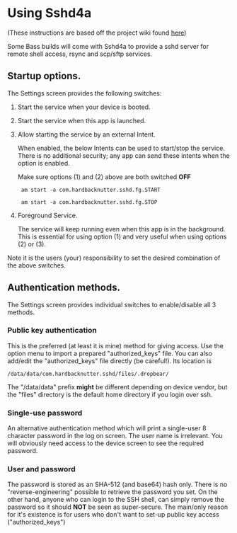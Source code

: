 # Using Sshd4a

(These instructions are based off the project wiki found [here](https://github.com/tfonteyn/Sshd4a/wiki))

Some Bass builds will come with Sshd4a to provide a sshd server for remote shell access, rsync and scp/sftp services. 

## Startup options.

The Settings screen provides the following switches:

1. Start the service when your device is booted.
2. Start the service when this app is launched.
3. Allow starting the service by an external Intent.

   When enabled, the below Intents can be used to start/stop the service. There is no additional security; any app can send these intents when the option is enabled.

   Make sure options (1) and (2) above are both switched **OFF**
          
        am start -a com.hardbacknutter.sshd.fg.START

        am start -a com.hardbacknutter.sshd.fg.STOP

4. Foreground Service.

   The service will keep running even when this app is in the background. This is essential for using option (1) and very useful when using options (2) or (3).

Note it is the users (your) responsibility to set the desired combination of the above switches.

## Authentication methods.

The Settings screen provides individual switches to enable/disable all 3 methods.

### Public key authentication

This is the preferred (at least it is mine) method for giving access. Use the option menu to import a prepared "authorized_keys" file.
You can also add/edit the "authorized_keys" file directly (be careful!). Its location is

    /data/data/com.hardbacknutter.sshd/files/.dropbear/

The "/data/data" prefix **might** be different depending on device vendor, but the "files" directory is the default home directory if you login over ssh.

### Single-use password

An alternative authentication method which will print a single-user 8 character password in the log on screen. The user name is irrelevant. You will obviously need access to the device screen to see the required password.

### User and password

The password is stored as an SHA-512 (and base64) hash only. There is no "reverse-engineering" possible to retrieve the password you set.
On the other hand, anyone who can login to the SSH shell, can simply remove the password so it should **NOT** be seen as super-secure. The main/only reason for it's existence is for users who don't want to set-up public key access ("authorized_keys")
